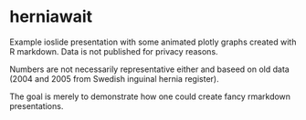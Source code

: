 # herniawait

Example ioslide presentation with some animated plotly graphs created with R markdown. Data is not published for privacy reasons. 

Numbers are not necessarily representative either and baseed on old data (2004 and 2005 from Swedish inguinal hernia register). 

The goal is merely to demonstrate how one could create fancy rmarkdown presentations. 
